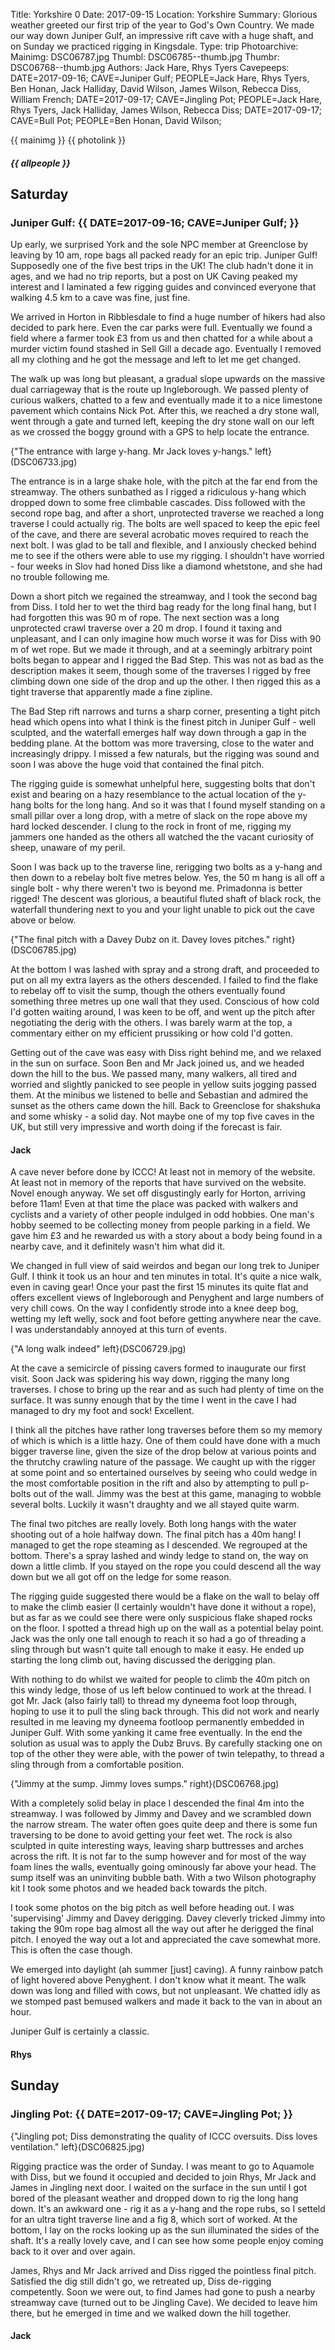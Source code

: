 Title: Yorkshire 0
Date: 2017-09-15
Location: Yorkshire
Summary: Glorious weather greeted our first trip of the year to God's Own Country. We made our way down Juniper Gulf, an impressive rift cave with a huge shaft, and on Sunday we practiced rigging in Kingsdale.
Type: trip
Photoarchive:
Mainimg: DSC06787.jpg
Thumbl: DSC06785--thumb.jpg
Thumbr: DSC06768--thumb.jpg
Authors: Jack Hare, Rhys Tyers
Cavepeeps: DATE=2017-09-16; CAVE=Juniper Gulf; PEOPLE=Jack Hare, Rhys Tyers, Ben Honan, Jack Halliday, David Wilson, James Wilson, Rebecca Diss, William French;
           DATE=2017-09-17; CAVE=Jingling Pot; PEOPLE=Jack Hare, Rhys Tyers,  Jack Halliday, James Wilson, Rebecca Diss;
           DATE=2017-09-17; CAVE=Bull Pot; PEOPLE=Ben Honan, David Wilson;
           
{{ mainimg }}
{{ photolink }}
##### {{ allpeople }}

## Saturday

### Juniper Gulf: {{ DATE=2017-09-16; CAVE=Juniper Gulf; }}

Up early, we surprised York and the sole NPC member at Greenclose by leaving by 10 am, rope bags all packed ready for an epic trip. Juniper Gulf! Supposedly one of the five best trips in the UK! The club hadn't done it in ages, and we had no trip reports, but a post on UK Caving peaked my interest and I laminated a few rigging guides and convinced everyone that walking 4.5 km to a cave was fine, just fine.

We arrived in Horton in Ribblesdale to find a huge number of hikers had also decided to park here. Even the car parks were full. Eventually we found a field where a farmer took £3 from us and then chatted for a while about a murder victim found stashed in Sell Gill a decade ago. Eventually I removed all my clothing and he got the message and left to let me get changed.

The walk up was long but pleasant, a gradual slope upwards on the massive dual carriageway that is the route up Ingleborough. We passed plenty of curious walkers, chatted to a few and eventually made it to a nice limestone pavement which contains Nick Pot. After this, we reached a dry stone wall, went through a gate and turned left, keeping the dry stone wall on our left as we crossed the boggy ground with a GPS to help locate the entrance.

{"The entrance with large y-hang. Mr Jack loves y-hangs." left}(DSC06733.jpg)

The entrance is in a large shake hole, with the pitch at the far end from the streamway. The others sunbathed as I rigged a ridiculous y-hang which dropped down to some free climbable cascades. Diss followed with the second rope bag, and after a short, unprotected traverse we reached a long traverse I could actually rig. The bolts are well spaced to keep the epic feel of the cave, and there are several acrobatic moves required to reach the next bolt. I was glad to be tall and flexible, and I anxiously checked behind me to see if the others were able to use my rigging. I shouldn't have worried - four weeks in Slov had honed Diss like a diamond whetstone, and she had no trouble following me.

Down a short pitch we regained the streamway, and I took the second bag from Diss. I told her to wet the third bag ready for the long final hang, but I had forgotten this was 90 m of rope. The next section was a long unprotected crawl traverse over a 20 m drop. I found it taxing and unpleasant, and I can only imagine how much worse it was for Diss with 90 m of wet rope. But we made it through, and at a seemingly arbitrary point bolts began to appear and I rigged the Bad Step. This was not as bad as the description makes it seem, though some of the traverses I rigged by free climbing down one side of the drop and up the other. I then rigged this as a tight traverse that apparently made a fine zipline.

The Bad Step rift narrows and turns a sharp corner, presenting a tight pitch head which opens into what I think is the finest pitch in Juniper Gulf - well sculpted, and the waterfall emerges half way down through a gap in the bedding plane. At the bottom was more traversing, close to the water and increasingly drippy. I missed a few naturals, but the rigging was sound and soon I was above the huge void that contained the final pitch.

The rigging guide is somewhat unhelpful here, suggesting bolts that don't exist and bearing on a hazy resemblance to the actual location of the y-hang bolts for the long hang. And so it was that I found myself standing on a small pillar over a long drop, with a metre of slack on the rope above my hard locked descender. I clung to the rock in front of me, rigging my jammers one handed as the others all watched the the vacant curiosity of sheep, unaware of my peril.

Soon I was back up to the traverse line, rerigging two bolts as a y-hang and then down to a rebelay bolt five metres below. Yes, the 50 m hang is all off a single bolt - why there weren't two is beyond me. Primadonna is better rigged! The descent was glorious, a beautiful fluted shaft of black rock, the waterfall thundering next to you and your light unable to pick out the cave above or below.

{"The final pitch with a Davey Dubz on it. Davey loves pitches." right}(DSC06785.jpg)

At the bottom I was lashed with spray and a strong draft, and proceeded to put on all my extra layers as the others descended. I failed to find the flake to rebelay off to visit the sump, though the others eventually found something three metres up one wall that they used. Conscious of how cold I'd gotten waiting around, I was keen to be off, and went up the pitch after negotiating the derig with the others. I was barely warm at the top, a commentary either on my efficient prussiking or how cold I'd gotten.

Getting out of the cave was easy with Diss right behind me, and we relaxed in the sun on surface. Soon Ben and Mr Jack joined us, and we headed down the hill to the bus. We passed many, many walkers, all tired and worried and slightly panicked to see people in yellow suits jogging passed them. At the minibus we listened to belle and Sebastian and admired the sunset as the others came down the hill. Back to Greenclose for shakshuka and some whisky - a solid day. Not maybe one of my top five caves in the UK, but still very impressive and worth doing if the forecast is fair.

#### Jack

A cave never before done by ICCC! At least not in memory of the website. At least not in memory of the reports that have survived on the website. Novel enough anyway. We set off disgustingly early for Horton, arriving before 11am! Even at that time the place was packed with walkers and cyclists and a variety of other people indulged in odd hobbies. One man's hobby seemed to be collecting money from people parking in a field. We gave him £3 and he rewarded us with a story about a body being found in a nearby cave, and it definitely wasn't him what did it.

We changed in full view of said weirdos and began our long trek to Juniper Gulf. I think it took us an hour and ten minutes in total. It's quite a nice walk, even in caving gear! Once your past the first 15 minutes its quite flat and offers excellent views of Ingleborough and Penyghent and large numbers of very chill cows. On the way I confidently strode into a knee deep bog, wetting my left welly, sock and foot before getting anywhere near the cave. I was understandably annoyed at this turn of events.

{"A long walk indeed" left}(DSC06729.jpg)

At the cave a semicircle of pissing cavers formed to inaugurate our first visit. Soon Jack was spidering his way down, rigging the many long traverses. I chose to bring up the rear and as such had plenty of time on the surface. It was sunny enough that by the time I went in the cave I had managed to dry my foot and sock! Excellent.

I think all the pitches have rather long traverses before them so my memory of which is which is a little hazy. One of them could have done with a much bigger traverse line, given the size of the drop below at various points and the thrutchy crawling nature of the passage. We caught up with the rigger at some point and so entertained ourselves by seeing who could wedge in the most comfortable position in the rift and also by attempting to pull p-bolts out of the wall. Jimmy was the best at this game, managing to wobble several bolts. Luckily it wasn't draughty and we all stayed quite warm.

The final two pitches are really lovely. Both long hangs with the water shooting out of a hole halfway down. The final pitch has a 40m hang! I managed to get the rope steaming as I descended. We regrouped at the bottom. There's a spray lashed and windy ledge to stand on, the way on down a little climb. If you stayed on the rope you could descend all the way down but we all got off on the ledge for some reason.

The rigging guide suggested there would be a flake on the wall to belay off to make the climb easier (I certainly wouldn't have done it without a rope), but as far as we could see there were only suspicious flake shaped rocks on the floor. I spotted a thread high up on the wall as a potential belay point. Jack was the only one tall enough to reach it so had a go of threading a sling through but wasn't quite tall enough to make it easy. He ended up starting the long climb out, having discussed the derigging plan.

With nothing to do whilst we waited for people to climb the 40m pitch on this windy ledge, those of us left below continued to work at the thread. I got Mr. Jack (also fairly tall) to thread my dyneema foot loop through, hoping to use it to pull the sling back through. This did not work and nearly resulted in me leaving my dyneema footloop permanently embedded in Juniper Gulf. With some yanking it came free eventually. In the end the solution as usual was to apply the Dubz Bruvs. By carefully stacking one on top of the other they were able, with the power of twin telepathy, to thread a sling through from a comfortable position. 

{"Jimmy at the sump. Jimmy loves sumps." right}(DSC06768.jpg)

With a completely solid belay in place I descended the final 4m into the streamway. I was followed by Jimmy and Davey and we scrambled down the narrow stream. The water often goes quite deep and there is some fun traversing to be done to avoid getting your feet wet. The rock is also sculpted in quite interesting ways, leaving sharp buttresses and arches across the rift. It is not far to the sump however and for most of the way foam lines the walls, eventually going ominously far above your head. The sump itself was an uninviting bubble bath. With a two Wilson photography kit I took some photos and we headed back towards the pitch.

I took some photos on the big pitch as well before heading out. I was 'supervising' Jimmy and Davey derigging. Davey cleverly tricked Jimmy into taking the 90m rope bag almost all the way out after he derigged the final pitch. I enoyed the way out a lot and appreciated the cave somewhat more. This is often the case though.

We emerged into daylight (ah summer [just] caving). A funny rainbow patch of light hovered above Penyghent. I don't know what it meant. The walk down was long and filled with cows, but not unpleasant. We chatted idly as we stomped past bemused walkers and made it back to the van in about an hour.

Juniper Gulf is certainly a classic.

#### Rhys

## Sunday

### Jingling Pot: {{ DATE=2017-09-17; CAVE=Jingling Pot; }}

{"Jingling pot; Diss demonstrating the quality of ICCC oversuits. Diss loves ventilation." left}(DSC06825.jpg)

Rigging practice was the order of Sunday. I was meant to go to Aquamole with Diss, but we found it occupied and decided to join Rhys, Mr Jack and James in Jingling next door. I waited on the surface in the sun until I got bored of the pleasant weather and dropped down to rig the long hang down. It's an awkward one - rig it as a y-hang and the rope rubs, so I setteld for an ultra tight traverse line and a fig 8, which sort of worked. At the bottom, I lay on the rocks looking up as the sun illuminated the sides of the shaft. It's a really lovely cave, and I can see how some people enjoy coming back to it over and over again.

James, Rhys and Mr Jack arrived and Diss rigged the pointless final pitch. Satisfied the dig still didn't go, we retreated up, Diss de-rigging competently. Soon we were out, to find James had gone to push a nearby streamway cave (turned out to be Jingling Cave). We decided to leave him there, but he emerged in time and we walked down the hill together.

#### Jack